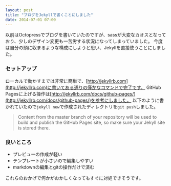 ```yaml
---
layout: post
title: "ブログをJekyllで書くことにしました"
date: 2014-07-01 07:00
---
```


以前はOctopressでブログを書いていたのですが、sassが大変なカオスとなっており、少しのデザイン変更も一苦労する状況になってしまっていました。
今度は自分の頭に収まるような構成にしようと思い、Jekyllを直接使うことにしました。

### セットアップ

ローカルで動かすまでは非常に簡単で、[http://jekyllrb.com](http://jekyllrb.com)に書いてある通りの僅かなコマンドで完了です。
GitHub Pagesに上げる操作は[http://jekyllrb.com/docs/github-pages/](http://jekyllrb.com/docs/github-pages/)を参考にしました。
以下のように書かれていたので`jekyll new`で作成されたディレクトリを`git push`しました。

> Content from the master branch of your repository will be used to build and publish the GitHub Pages site, so make sure your Jekyll site is stored there.


### 良いところ

- プレビューの作成が軽い
- テンプレートが小さいので編集しやすい
- markdownの編集とgitの操作だけで済む

これらのおかげで何かがおかしくなってもすぐに対処できそうです。

